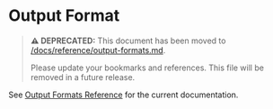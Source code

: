 # Output Format

> **⚠️ DEPRECATED:** This document has been moved to [/docs/reference/output-formats.md](reference/output-formats.md).
>
> Please update your bookmarks and references. This file will be removed in a future release.

See [Output Formats Reference](reference/output-formats.md) for the current documentation.